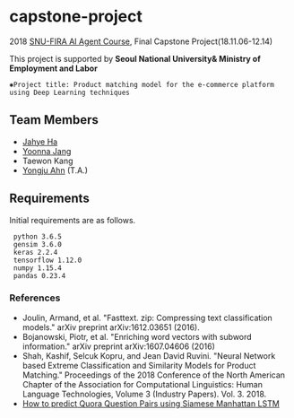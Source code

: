 # capstone-project

2018 [SNU-FIRA AI Agent Course](http://bdi.snu.ac.kr/academy/portal/index.php/ai_intro/), Final Capstone Project(18.11.06-12.14)

This project is supported by **Seoul National University& Ministry of Employment and Labor**

`✱Project title: Product matching model for the e-commerce platform using Deep Learning techniques`

## Team Members
- [Jahye Ha](https://github.com/jahyeha)
- [Yoonna Jang](https://github.com/YOONNAJANG)
- Taewon Kang
- [Yongju Ahn](https://bhi-kimlab.github.io/) (T.A.)

## Requirements
Initial requirements are as follows.
```
 python 3.6.5
 gensim 3.6.0
 keras 2.2.4
 tensorflow 1.12.0
 numpy 1.15.4
 pandas 0.23.4
```

### References
- Joulin, Armand, et al. "Fasttext. zip: Compressing text classification models." arXiv preprint arXiv:1612.03651 (2016).
- Bojanowski, Piotr, et al. "Enriching word vectors with subword information." arXiv preprint arXiv:1607.04606 (2016)
- Shah, Kashif, Selcuk Kopru, and Jean David Ruvini. "Neural Network based Extreme Classification and Similarity Models for Product Matching." Proceedings of the 2018 Conference of the North American Chapter of the Association for Computational Linguistics: Human Language Technologies, Volume 3 (Industry Papers). Vol. 3. 2018.
- [How to predict Quora Question Pairs using Siamese Manhattan LSTM](https://medium.com/mlreview/implementing-malstm-on-kaggles-quora-question-pairs-competition-8b31b0b16a07)
